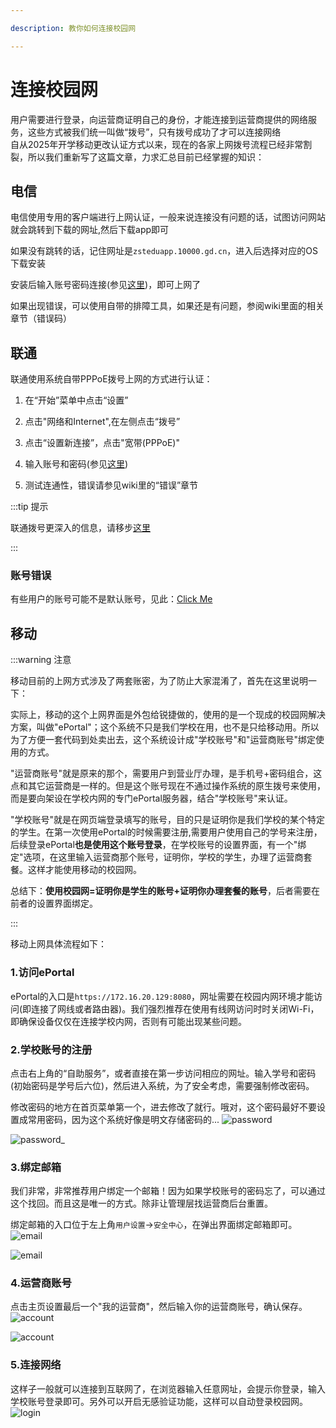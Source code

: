 ```yaml
---

description: 教你如何连接校园网

---
```


# 连接校园网
用户需要进行登录，向运营商证明自己的身份，才能连接到运营商提供的网络服务，这些方式被我们统一叫做“拨号”，只有拨号成功了才可以连接网络  
自从2025年开学移动更改认证方式以来，现在的各家上网拨号流程已经非常割裂，所以我们重新写了这篇文章，力求汇总目前已经掌握的知识：

## 电信
电信使用专用的客户端进行上网认证，一般来说连接没有问题的话，试图访问网站就会跳转到下载的网址,然后下载app即可

如果没有跳转的话，记住网址是`zsteduapp.10000.gd.cn`，进入后选择对应的OS下载安装

安装后输入账号密码连接(参见[这里](/docs/wiki/基础知识/学校内的运营商#账户和密码    ))，即可上网了

如果出现错误，可以使用自带的排障工具，如果还是有问题，参阅wiki里面的相关章节（错误码）
## 联通
联通使用系统自带PPPoE拨号上网的方式进行认证：

1. 在“开始”菜单中点击“设置”
 
2. 点击"网络和Internet",在左侧点击“拨号”

3. 点击“设置新连接”，点击"宽带(PPPoE)"
 
4. 输入账号和密码(参见[这里](/docs/wiki/基础知识/学校内的运营商))
 
5. 测试连通性，错误请参见wiki里的“错误”章节

:::tip 提示

联通拨号更深入的信息，请移步[这里](/docs/wiki/杂项/联通拨号导论和常规排障)

:::

### 账号错误
有些用户的账号可能不是默认账号，见此：[Click Me](/docs/wiki/故障/联通特定/账号不正确)
## 移动

:::warning 注意

移动目前的上网方式涉及了两套账密，为了防止大家混淆了，首先在这里说明一下：

实际上，移动的这个上网界面是外包给锐捷做的，使用的是一个现成的校园网解决方案，叫做"ePortal"；这个系统不只是我们学校在用，也不是只给移动用。所以为了方便一套代码到处卖出去，这个系统设计成"学校账号"和"运营商账号"绑定使用的方式。

"运营商账号"就是原来的那个，需要用户到营业厅办理，是手机号+密码组合，这点和其它运营商是一样的。但是这个账号现在不通过操作系统的原生拨号来使用，而是要向架设在学校内网的专门ePortal服务器，结合"学校账号"来认证。

"学校账号"就是在网页端登录填写的账号，目的只是证明你是我们学校的某个特定的学生。在第一次使用ePortal的时候需要注册,需要用户使用自己的学号来注册，后续登录ePortal**也是使用这个账号登录**，在学校账号的设置界面，有一个"绑定"选项，在这里输入运营商那个账号，证明你，学校的学生，办理了运营商套餐。这样才能使用移动的校园网。

总结下：**使用校园网=证明你是学生的账号+证明你办理套餐的账号**，后者需要在前者的设置界面绑定。

:::

移动上网具体流程如下：

### 1.访问ePortal
ePortal的入口是`https://172.16.20.129:8080`，网址需要在校园内网环境才能访问(即连接了网线或者路由器)。我们强烈推荐在使用有线网访问时时关闭Wi-Fi，即确保设备仅仅在连接学校内网，否则有可能出现某些问题。

### 2.学校账号的注册
点击右上角的“自助服务”，或者直接在第一步访问相应的网址。输入学号和密码(初始密码是学号后六位)，然后进入系统，为了安全考虑，需要强制修改密码。

修改密码的地方在首页菜单第一个，进去修改了就行。哦对，这个密码最好不要设置成常用密码，因为这个系统好像是明文存储密码的...
![password](/img/wiki/移动/640.png)

![password_](/img/wiki/移动/aaw.png)

### 3.绑定邮箱
我们非常，非常推荐用户绑定一个邮箱！因为如果学校账号的密码忘了，可以通过这个找回。而且这是唯一的方式。除非让管理层找运营商后台重置。

绑定邮箱的入口位于左上角`用户设置`->`安全中心`，在弹出界面绑定邮箱即可。
![email](/img/wiki/移动/axx.webp)

![_email_](/img/wiki/移动/ava.png)

### 4.运营商账号
点击主页设置最后一个"我的运营商"，然后输入你的运营商账号，确认保存。
![account](/img/wiki/移动/qqa.webp)

![*account*](/img/wiki/移动/axi.png)

### 5.连接网络
这样子一般就可以连接到互联网了，在浏览器输入任意网址，会提示你登录，输入学校账号登录即可。另外可以开启无感验证功能，这样可以自动登录校园网。
![login](/img/wiki/移动/awq.webp)
